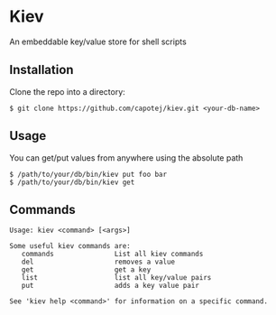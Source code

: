 # Kiev

An embeddable key/value store for shell scripts

## Installation

Clone the repo into a directory:

    $ git clone https://github.com/capotej/kiev.git <your-db-name>

## Usage

You can get/put values from anywhere using the absolute path

    $ /path/to/your/db/bin/kiev put foo bar
    $ /path/to/your/db/bin/kiev get 
    
    
## Commands

    Usage: kiev <command> [<args>]

    Some useful kiev commands are:
       commands               List all kiev commands
       del                    removes a value
       get                    get a key
       list                   list all key/value pairs
       put                    adds a key value pair

    See 'kiev help <command>' for information on a specific command.